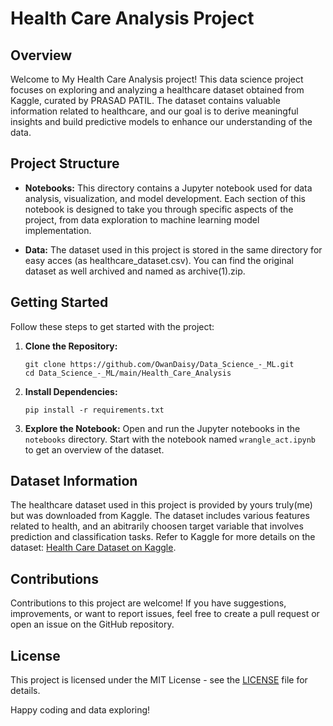 # Health Care Analysis Project

## Overview

Welcome to My Health Care Analysis project! This data science project focuses on exploring and analyzing a healthcare dataset obtained from Kaggle, curated by 
PRASAD PATIL. The dataset contains valuable information related to healthcare, and our goal is to derive meaningful insights and build predictive models to enhance our understanding of the data.

## Project Structure

- **Notebooks:** This directory contains a Jupyter notebook used for data analysis, visualization, and model development. Each section of this notebook is designed to take you through specific aspects of the project, from data exploration to machine learning model implementation.

- **Data:** The dataset used in this project is stored in the same directory for easy acces (as healthcare_dataset.csv). You can find the original dataset as well archived and named as archive(1).zip.


## Getting Started

Follow these steps to get started with the project:

1. **Clone the Repository:**
   ```
   git clone https://github.com/OwanDaisy/Data_Science_-_ML.git
   cd Data_Science_-_ML/main/Health_Care_Analysis
   ```

2. **Install Dependencies:**
   ```
   pip install -r requirements.txt
   ```

3. **Explore the Notebook:**
   Open and run the Jupyter notebooks in the `notebooks` directory. Start with the notebook named `wrangle_act.ipynb` to get an overview of the dataset.



## Dataset Information

The healthcare dataset used in this project is provided by yours truly(me) but was downloaded from Kaggle. The dataset includes various features related to health, and an abitrarily choosen target variable that involves prediction and classification tasks. Refer to Kaggle for more details on the dataset: [Health Care Dataset on Kaggle](https://www.kaggle.com/datasets/prasad22/healthcare-dataset).

## Contributions

Contributions to this project are welcome! If you have suggestions, improvements, or want to report issues, feel free to create a pull request or open an issue on the GitHub repository.

## License

This project is licensed under the MIT License - see the [LICENSE](LICENSE) file for details.

Happy coding and data exploring!
